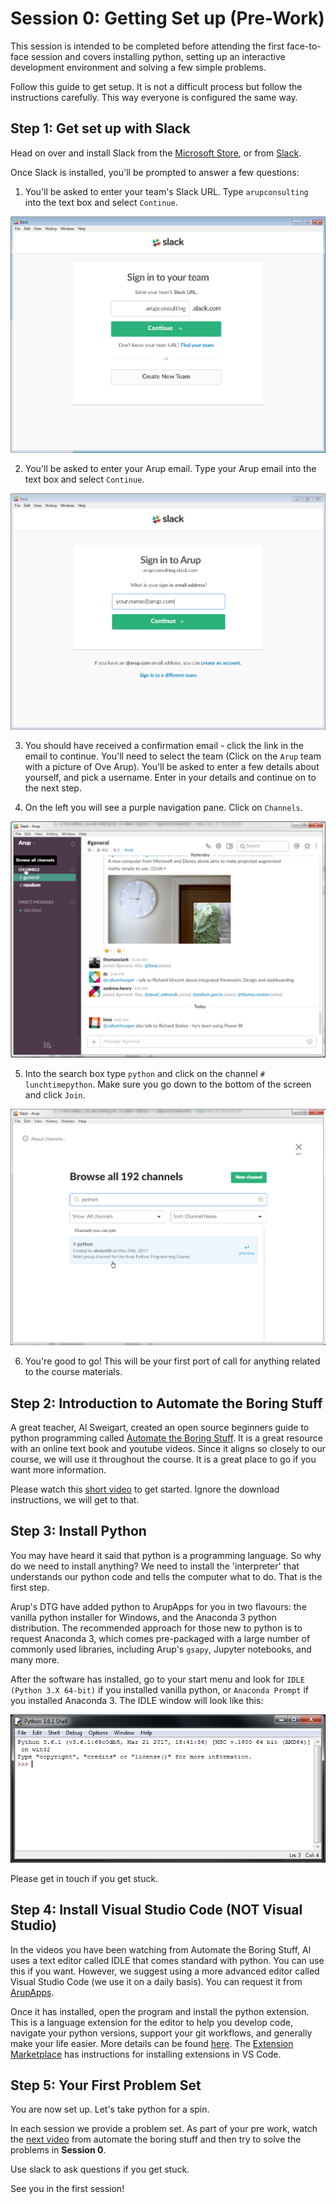 # Session 0: Getting Set up (Pre-Work)

This session is intended to be completed before attending the first face-to-face session and covers installing python, setting up an interactive development environment and solving a few simple problems.

Follow this guide to get setup. It is not a difficult process but follow the instructions carefully. This way everyone is configured the same way.

## Step 1: Get set up with Slack

Head on over and install Slack from the [Microsoft Store](https://www.microsoft.com/en-au/p/slack/9wzdncrdk3wp), or from [Slack](https://slack.com/get). 

Once Slack is installed, you'll be prompted to answer a few questions:

1. You'll be asked to enter your team's Slack URL. Type `arupconsulting` into the text box and select `Continue`.

![](https://raw.githubusercontent.com/ArupAus/lunchtimepython/2019/Session0/Resources/SlackInstallImages/Step1.png)

2. You'll be asked to enter your Arup email. Type your Arup email into the text box and select `Continue`.

![](https://raw.githubusercontent.com/ArupAus/lunchtimepython/2019/Session0/Resources/SlackInstallImages/Step2.png)

3. You should have received a confirmation email - click the link in the email to continue. You'll need to select the team (Click on the `Arup` team with a picture of Ove Arup). You'll be asked to enter a few details about yourself, and pick a username. Enter in your details and continue on to the next step.

4. On the left you will see a purple navigation pane. Click on `Channels`.

![](https://raw.githubusercontent.com/ArupAus/lunchtimepython/2019/Session0/Resources/SlackInstallImages/Step3.png)

5. Into the search box type `python` and click on the channel `# lunchtimepython`. Make sure you go down to the bottom of the screen and click `Join`.

![](https://raw.githubusercontent.com/ArupAus/lunchtimepython/2019/Session0/Resources/SlackInstallImages/Step4.png)

6. You're good to go! This will be your first port of call for anything related to the course materials.

## Step 2: Introduction to Automate the Boring Stuff

A great teacher, Al Sweigart, created an open source beginners guide to python programming called [Automate the Boring Stuff](https://automatetheboringstuff.com/). It is a great resource with an online text book and youtube videos. Since it aligns so closely to our course, we will use it throughout the course. It is a great place to go if you want more information.

Please watch this [short video](https://youtu.be/1F_OgqRuSdI) to get started. Ignore the download instructions, we will get to that.

## Step 3: Install Python

You may have heard it said that python is a programming language. So why do we need to install anything? We need to install the 'interpreter' that understands our python code and tells the computer what to do. That is the first step.

Arup's DTG have added python to ArupApps for you in two flavours: the vanilla python installer for Windows, and the Anaconda 3 python distribution. The recommended approach for those new to python is to request Anaconda 3, which comes pre-packaged with a large number of commonly used libraries, including Arup's `gsapy`, Jupyter notebooks, and many more.

After the software has installed, go to your start menu and look for `IDLE (Python 3.X 64-bit)` if you installed vanilla python, or `Anaconda Prompt` if you installed Anaconda 3. The IDLE window will look like this:

![](https://raw.githubusercontent.com/ArupAus/lunchtimepython/2019/Session0/Resources/PythonInstallImages/Step3.PNG)

Please get in touch if you get stuck.

## Step 4: Install Visual Studio Code (NOT Visual Studio)

In the videos you have been watching from Automate the Boring Stuff, Al uses a text editor called IDLE that comes standard with python. You can use this if you want. However, we suggest using a more advanced editor called Visual Studio Code (we use it on a daily basis). You can request it from [ArupApps](http://gloarupapps01/Shopping/requestItem/detail?id=1165).

Once it has installed, open the program and install the python extension. This is a language extension for the editor to help you develop code, navigate your python versions, support your git workflows, and generally make your life easier. More details can be found [here](https://marketplace.visualstudio.com/items?itemName=ms-python.python). The [Extension Marketplace](https://code.visualstudio.com/docs/editor/extension-gallery) has instructions for installing extensions in VS Code.

## Step 5: Your First Problem Set

You are now set up. Let's take python for a spin.

In each session we provide a problem set. As part of your pre work, watch the [next video](https://youtu.be/7qHMXu99d88) from automate the boring stuff and then try to solve the problems in **Session 0**.

Use slack to ask questions if you get stuck.

See you in the first session!
